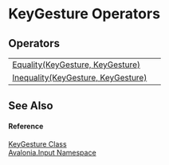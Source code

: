 # KeyGesture Operators




## Operators
<table>
<tr>
<td><a href="M_Avalonia_Input_KeyGesture_op_Equality">Equality(KeyGesture, KeyGesture)</a></td>
<td> </td>
</tr>
<tr>
<td><a href="M_Avalonia_Input_KeyGesture_op_Inequality">Inequality(KeyGesture, KeyGesture)</a></td>
<td> </td>
</tr>
</table>

## See Also


#### Reference
<a href="T_Avalonia_Input_KeyGesture">KeyGesture Class</a>  
<a href="N_Avalonia_Input">Avalonia.Input Namespace</a>  

